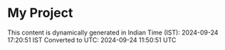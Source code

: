 # My Project

This content is dynamically generated in Indian Time (IST): 2024-09-24 17:20:51 IST
Converted to UTC: 2024-09-24 11:50:51 UTC
